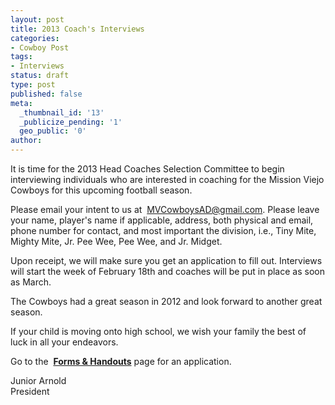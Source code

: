 ```yaml
---
layout: post
title: 2013 Coach's Interviews
categories:
- Cowboy Post
tags:
- Interviews
status: draft
type: post
published: false
meta:
  _thumbnail_id: '13'
  _publicize_pending: '1'
  geo_public: '0'
author: 
---
```

It is time for the 2013 Head Coaches Selection Committee to begin interviewing individuals who are interested in coaching for the Mission Viejo Cowboys for this upcoming football season.

Please email your intent to us at  [MVCowboysAD@gmail.com](mailto:MVCowboysAD@gmail.com). Please leave your name, player's name if applicable, address, both physical and email, phone number for contact, and most important the division, i.e., Tiny Mite, Mighty Mite, Jr. Pee Wee, Pee Wee, and Jr. Midget.

Upon receipt, we will make sure you get an application to fill out. Interviews will start the week of February 18th and coaches will be put in place as soon as March.

The Cowboys had a great season in 2012 and look forward to another great season.

If your child is moving onto high school, we wish your family the best of luck in all your endeavors.

Go to the  [**Forms & Handouts**](http://mvcowboysfootball.com/2000/07/15/forms-handouts/ "Coaches") page for an application.

Junior Arnold  
President

